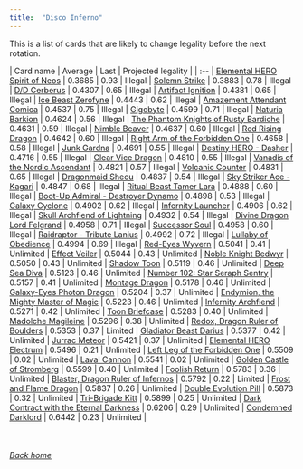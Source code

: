 ```yaml
---
title:  "Disco Inferno"
---
```


This is a list of cards that are likely to change legality before the next rotation.

| Card name | Average | Last | Projected legality |
| :-- |
[Elemental HERO Spirit of Neos](https://db.ygoprodeck.com/card/?search=Elemental%20HERO%20Spirit%20of%20Neos) | 0.3685 | 0.93 | Illegal |
[Solemn Strike](https://db.ygoprodeck.com/card/?search=Solemn%20Strike) | 0.3883 | 0.78 | Illegal |
[D/D Cerberus](https://db.ygoprodeck.com/card/?search=D/D%20Cerberus) | 0.4307 | 0.65 | Illegal |
[Artifact Ignition](https://db.ygoprodeck.com/card/?search=Artifact%20Ignition) | 0.4381 | 0.65 | Illegal |
[Ice Beast Zerofyne](https://db.ygoprodeck.com/card/?search=Ice%20Beast%20Zerofyne) | 0.4443 | 0.62 | Illegal |
[Amazement Attendant Comica](https://db.ygoprodeck.com/card/?search=Amazement%20Attendant%20Comica) | 0.4537 | 0.75 | Illegal |
[Gigobyte](https://db.ygoprodeck.com/card/?search=Gigobyte) | 0.4599 | 0.71 | Illegal |
[Naturia Barkion](https://db.ygoprodeck.com/card/?search=Naturia%20Barkion) | 0.4624 | 0.56 | Illegal |
[The Phantom Knights of Rusty Bardiche](https://db.ygoprodeck.com/card/?search=The%20Phantom%20Knights%20of%20Rusty%20Bardiche) | 0.4631 | 0.59 | Illegal |
[Nimble Beaver](https://db.ygoprodeck.com/card/?search=Nimble%20Beaver) | 0.4637 | 0.60 | Illegal |
[Red Rising Dragon](https://db.ygoprodeck.com/card/?search=Red%20Rising%20Dragon) | 0.4642 | 0.60 | Illegal |
[Right Arm of the Forbidden One](https://db.ygoprodeck.com/card/?search=Right%20Arm%20of%20the%20Forbidden%20One) | 0.4658 | 0.58 | Illegal |
[Junk Gardna](https://db.ygoprodeck.com/card/?search=Junk%20Gardna) | 0.4691 | 0.55 | Illegal |
[Destiny HERO - Dasher](https://db.ygoprodeck.com/card/?search=Destiny%20HERO%20-%20Dasher) | 0.4716 | 0.55 | Illegal |
[Clear Vice Dragon](https://db.ygoprodeck.com/card/?search=Clear%20Vice%20Dragon) | 0.4810 | 0.55 | Illegal |
[Vanadis of the Nordic Ascendant](https://db.ygoprodeck.com/card/?search=Vanadis%20of%20the%20Nordic%20Ascendant) | 0.4821 | 0.57 | Illegal |
[Volcanic Counter](https://db.ygoprodeck.com/card/?search=Volcanic%20Counter) | 0.4831 | 0.65 | Illegal |
[Dragonmaid Sheou](https://db.ygoprodeck.com/card/?search=Dragonmaid%20Sheou) | 0.4837 | 0.54 | Illegal |
[Sky Striker Ace - Kagari](https://db.ygoprodeck.com/card/?search=Sky%20Striker%20Ace%20-%20Kagari) | 0.4847 | 0.68 | Illegal |
[Ritual Beast Tamer Lara](https://db.ygoprodeck.com/card/?search=Ritual%20Beast%20Tamer%20Lara) | 0.4888 | 0.60 | Illegal |
[Boot-Up Admiral - Destroyer Dynamo](https://db.ygoprodeck.com/card/?search=Boot-Up%20Admiral%20-%20Destroyer%20Dynamo) | 0.4898 | 0.53 | Illegal |
[Galaxy Cyclone](https://db.ygoprodeck.com/card/?search=Galaxy%20Cyclone) | 0.4902 | 0.62 | Illegal |
[Infernity Launcher](https://db.ygoprodeck.com/card/?search=Infernity%20Launcher) | 0.4906 | 0.62 | Illegal |
[Skull Archfiend of Lightning](https://db.ygoprodeck.com/card/?search=Skull%20Archfiend%20of%20Lightning) | 0.4932 | 0.54 | Illegal |
[Divine Dragon Lord Felgrand](https://db.ygoprodeck.com/card/?search=Divine%20Dragon%20Lord%20Felgrand) | 0.4958 | 0.71 | Illegal |
[Successor Soul](https://db.ygoprodeck.com/card/?search=Successor%20Soul) | 0.4958 | 0.60 | Illegal |
[Raidraptor - Tribute Lanius](https://db.ygoprodeck.com/card/?search=Raidraptor%20-%20Tribute%20Lanius) | 0.4992 | 0.72 | Illegal |
[Lullaby of Obedience](https://db.ygoprodeck.com/card/?search=Lullaby%20of%20Obedience) | 0.4994 | 0.69 | Illegal |
[Red-Eyes Wyvern](https://db.ygoprodeck.com/card/?search=Red-Eyes%20Wyvern) | 0.5041 | 0.41 | Unlimited |
[Effect Veiler](https://db.ygoprodeck.com/card/?search=Effect%20Veiler) | 0.5044 | 0.43 | Unlimited |
[Noble Knight Bedwyr](https://db.ygoprodeck.com/card/?search=Noble%20Knight%20Bedwyr) | 0.5050 | 0.43 | Unlimited |
[Shadow Toon](https://db.ygoprodeck.com/card/?search=Shadow%20Toon) | 0.5119 | 0.46 | Unlimited |
[Deep Sea Diva](https://db.ygoprodeck.com/card/?search=Deep%20Sea%20Diva) | 0.5123 | 0.46 | Unlimited |
[Number 102: Star Seraph Sentry](https://db.ygoprodeck.com/card/?search=Number%20102:%20Star%20Seraph%20Sentry) | 0.5157 | 0.41 | Unlimited |
[Montage Dragon](https://db.ygoprodeck.com/card/?search=Montage%20Dragon) | 0.5178 | 0.46 | Unlimited |
[Galaxy-Eyes Photon Dragon](https://db.ygoprodeck.com/card/?search=Galaxy-Eyes%20Photon%20Dragon) | 0.5204 | 0.37 | Unlimited |
[Endymion, the Mighty Master of Magic](https://db.ygoprodeck.com/card/?search=Endymion,%20the%20Mighty%20Master%20of%20Magic) | 0.5223 | 0.46 | Unlimited |
[Infernity Archfiend](https://db.ygoprodeck.com/card/?search=Infernity%20Archfiend) | 0.5271 | 0.42 | Unlimited |
[Toon Briefcase](https://db.ygoprodeck.com/card/?search=Toon%20Briefcase) | 0.5283 | 0.40 | Unlimited |
[Madolche Magileine](https://db.ygoprodeck.com/card/?search=Madolche%20Magileine) | 0.5296 | 0.38 | Unlimited |
[Redox, Dragon Ruler of Boulders](https://db.ygoprodeck.com/card/?search=Redox,%20Dragon%20Ruler%20of%20Boulders) | 0.5353 | 0.37 | Limited |
[Gladiator Beast Darius](https://db.ygoprodeck.com/card/?search=Gladiator%20Beast%20Darius) | 0.5377 | 0.42 | Unlimited |
[Jurrac Meteor](https://db.ygoprodeck.com/card/?search=Jurrac%20Meteor) | 0.5421 | 0.37 | Unlimited |
[Elemental HERO Electrum](https://db.ygoprodeck.com/card/?search=Elemental%20HERO%20Electrum) | 0.5496 | 0.21 | Unlimited |
[Left Leg of the Forbidden One](https://db.ygoprodeck.com/card/?search=Left%20Leg%20of%20the%20Forbidden%20One) | 0.5509 | 0.02 | Unlimited |
[Laval Cannon](https://db.ygoprodeck.com/card/?search=Laval%20Cannon) | 0.5541 | 0.02 | Unlimited |
[Golden Castle of Stromberg](https://db.ygoprodeck.com/card/?search=Golden%20Castle%20of%20Stromberg) | 0.5599 | 0.40 | Unlimited |
[Foolish Return](https://db.ygoprodeck.com/card/?search=Foolish%20Return) | 0.5783 | 0.36 | Unlimited |
[Blaster, Dragon Ruler of Infernos](https://db.ygoprodeck.com/card/?search=Blaster,%20Dragon%20Ruler%20of%20Infernos) | 0.5792 | 0.22 | Limited |
[Frost and Flame Dragon](https://db.ygoprodeck.com/card/?search=Frost%20and%20Flame%20Dragon) | 0.5837 | 0.26 | Unlimited |
[Double Evolution Pill](https://db.ygoprodeck.com/card/?search=Double%20Evolution%20Pill) | 0.5873 | 0.32 | Unlimited |
[Tri-Brigade Kitt](https://db.ygoprodeck.com/card/?search=Tri-Brigade%20Kitt) | 0.5899 | 0.25 | Unlimited |
[Dark Contract with the Eternal Darkness](https://db.ygoprodeck.com/card/?search=Dark%20Contract%20with%20the%20Eternal%20Darkness) | 0.6206 | 0.29 | Unlimited |
[Condemned Darklord](https://db.ygoprodeck.com/card/?search=Condemned%20Darklord) | 0.6442 | 0.23 | Unlimited |

<br>

###### [Back home](index)